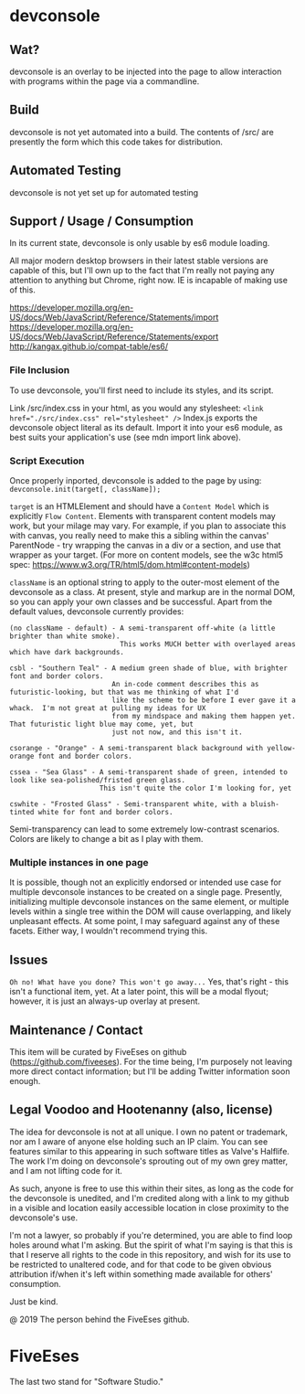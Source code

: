 # devconsole

## Wat?
devconsole is an overlay to be injected into the page to allow interaction with programs within the page via a commandline.

## Build
devconsole is not yet automated into a build.  The contents of /src/ are presently the form which this code takes for distribution.

## Automated Testing
devconsole is not yet set up for automated testing

## Support / Usage / Consumption
In its current state, devconsole is only usable by es6 module loading.

All major modern desktop browsers in their latest stable versions are capable of this, but I'll own up to the fact that I'm really not paying any attention to anything but Chrome, right now.  IE is incapable of making use of this.

https://developer.mozilla.org/en-US/docs/Web/JavaScript/Reference/Statements/import
https://developer.mozilla.org/en-US/docs/Web/JavaScript/Reference/Statements/export
http://kangax.github.io/compat-table/es6/

### File Inclusion
To use devconsole, you'll first need to include its styles, and its script. 

Link /src/index.css in your html, as you would any stylesheet: `<link href="./src/index.css" rel="stylesheet" />`
Index.js exports the devconsole object literal as its default.  Import it into your es6 module, as best suits your application's use (see mdn import link above).

### Script Execution
Once properly inported, devconsole is added to the page by using: `devconsole.init(target[, className]);`

`target` is an HTMLElement and should have a `Content Model` which is explicitly `Flow Content`. Elements with transparent content models may work, but your milage may vary.  For example, if you plan to associate this with canvas, you really need to make this a sibling within the canvas' ParentNode - try wrapping the canvas in a div or a section, and use that wrapper as your target. (For more on content models, see the w3c html5 spec: https://www.w3.org/TR/html5/dom.html#content-models)

`className` is an optional string to apply to the outer-most element of the devconsole as a class.  At present, style and markup are in the normal DOM, so you can apply your own classes and be successful.  Apart from the default values, devconsole currently provides:
```
(no className - default) - A semi-transparent off-white (a little brighter than white smoke).
                           This works MUCH better with overlayed areas which have dark backgrounds.

csbl - "Southern Teal" - A medium green shade of blue, with brighter font and border colors.
                         An in-code comment describes this as futuristic-looking, but that was me thinking of what I'd 
                         like the scheme to be before I ever gave it a whack.  I'm not great at pulling my ideas for UX
                         from my mindspace and making them happen yet.  That futuristic light blue may come, yet, but
                         just not now, and this isn't it.

csorange - "Orange" - A semi-transparent black background with yellow-orange font and border colors.

cssea - "Sea Glass" - A semi-transparent shade of green, intended to look like sea-polished/fristed green glass.
                      This isn't quite the color I'm looking for, yet

cswhite - "Frosted Glass" - Semi-transparent white, with a bluish-tinted white for font and border colors.
```

Semi-transparency can lead to some extremely low-contrast scenarios.  Colors are likely to change a bit as I play with them.

### Multiple instances in one page
It is possible, though not an explicitly endorsed or intended use case for multiple devconsole instances to be created on a single page.  Presently, initializing multiple devconsole instances on the same element, or multiple levels within a single tree within the DOM will cause overlapping, and likely unpleasant effects.  At some point, I may safeguard against any of these facets.  Either way, I wouldn't recommend trying this.

## Issues
`Oh no! What have you done? This won't go away...`  Yes, that's right - this isn't a functional item, yet.  At a later point, this will be a modal flyout; however, it is just an always-up overlay at present.

## Maintenance / Contact
This item will be curated by FiveEses on github (https://github.com/fiveeses).
For the time being, I'm purposely not leaving more direct contact information; but I'll be adding Twitter information soon enough.

## Legal Voodoo and Hootenanny (also, license)
The idea for devconsole is not at all unique.  I own no patent or trademark, nor am I aware of anyone else holding such an IP claim.  You can see features similar to this appearing in such software titles as Valve's  Halflife.  The work I'm doing on devconsole's sprouting out of my own grey matter, and I am not lifting code for it.

As such, anyone is free to use this within their sites, as long as the code for the devconsole is unedited, and I'm credited along with a link to my github in a visible and location easily accessible location in close proximity to the devconsole's use.

I'm not a lawyer, so probably if you're determined, you are able to find loop holes around what I'm asking.  But the spirit of what I'm saying is that this is that I reserve all rights to the code in this repository, and wish for its use to be restricted to unaltered code, and for that code to be given obvious attribution if/when it's left within something made available for others' consumption. 

Just be kind.

@ 2019 The person behind the FiveEses github.

# FiveEses
The last two stand for "Software Studio."
